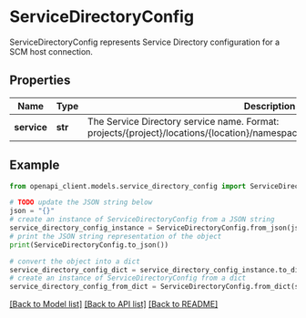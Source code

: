 # ServiceDirectoryConfig

ServiceDirectoryConfig represents Service Directory configuration for a SCM host connection.

## Properties

Name | Type | Description | Notes
------------ | ------------- | ------------- | -------------
**service** | **str** | The Service Directory service name. Format: projects/{project}/locations/{location}/namespaces/{namespace}/services/{service}. | [optional] 

## Example

```python
from openapi_client.models.service_directory_config import ServiceDirectoryConfig

# TODO update the JSON string below
json = "{}"
# create an instance of ServiceDirectoryConfig from a JSON string
service_directory_config_instance = ServiceDirectoryConfig.from_json(json)
# print the JSON string representation of the object
print(ServiceDirectoryConfig.to_json())

# convert the object into a dict
service_directory_config_dict = service_directory_config_instance.to_dict()
# create an instance of ServiceDirectoryConfig from a dict
service_directory_config_from_dict = ServiceDirectoryConfig.from_dict(service_directory_config_dict)
```
[[Back to Model list]](../README.md#documentation-for-models) [[Back to API list]](../README.md#documentation-for-api-endpoints) [[Back to README]](../README.md)


